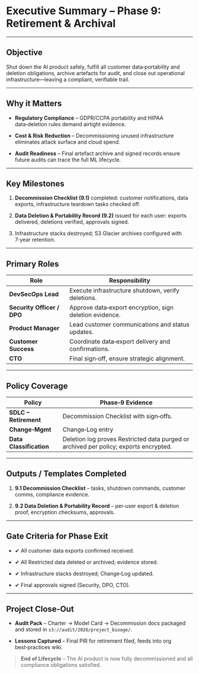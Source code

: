 # Executive Summary – Phase 9: Retirement & Archival

---

## Objective

Shut down the AI product safely, fulfill all customer data‑portability and deletion obligations, archive artefacts for audit, and close out operational infrastructure—leaving a compliant, verifiable trail.

---

## Why it Matters

- **Regulatory Compliance** – GDPR/CCPA portability and HIPAA data‑deletion rules demand airtight evidence.
    
- **Cost & Risk Reduction** – Decommissioning unused infrastructure eliminates attack surface and cloud spend.
    
- **Audit Readiness** – Final artefact archive and signed records ensure future audits can trace the full ML lifecycle.
    

---

## Key Milestones

1. **Decommission Checklist (9.1)** completed: customer notifications, data exports, infrastructure teardown tasks checked off.
    
2. **Data Deletion & Portability Record (9.2)** issued for each user: exports delivered, deletions verified, approvals signed.
    
3. Infrastructure stacks destroyed; S3 Glacier archives configured with 7‑year retention.
    

---

## Primary Roles

|Role|Responsibility|
|---|---|
|**DevSecOps Lead**|Execute infrastructure shutdown, verify deletions.|
|**Security Officer / DPO**|Approve data‑export encryption, sign deletion evidence.|
|**Product Manager**|Lead customer communications and status updates.|
|**Customer Success**|Coordinate data‑export delivery and confirmations.|
|**CTO**|Final sign‑off, ensure strategic alignment.|

---

## Policy Coverage

|Policy|Phase‑9 Evidence|
|---|---|
|**SDLC – Retirement**|Decommission Checklist with sign‑offs.|
|**Change‑Mgmt**|Change‑Log entry|
|**Data Classification**|Deletion log proves Restricted data purged or archived per policy; exports encrypted.|

---

## Outputs / Templates Completed

1. **9.1 Decommission Checklist** – tasks, shutdown commands, customer comms, compliance evidence.
    
2. **9.2 Data Deletion & Portability Record** – per‑user export & deletion proof, encryption checksums, approvals.
    

---

## Gate Criteria for Phase Exit

- ✔ All customer data exports confirmed received.
    
- ✔ All Restricted data deleted or archived; evidence stored.
    
- ✔ Infrastructure stacks destroyed; Change‑Log updated.
    
- ✔ Final approvals signed (Security, DPO, CTO).
    

---

## Project Close‑Out

- **Audit Pack** – Charter → Model Card → Decommission docs packaged and stored in `s3://audit/2026/project_bioage/`.
    
- **Lessons Captured** – Final PIR for retirement filed, feeds into org best‑practices wiki.
    

> **End of Lifecycle** – The AI product is now fully decommissioned and all compliance obligations satisfied.